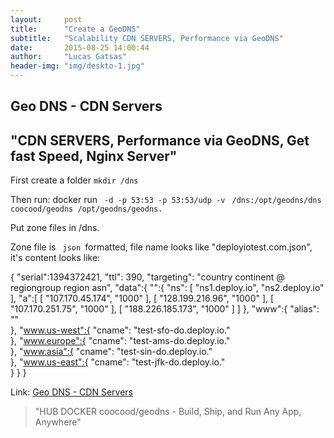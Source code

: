 ```yaml
---
layout:     post
title:      "Create a GeoDNS"
subtitle:   "Scalability CDN SERVERS, Performance via GeoDNS"
date:       2015-08-25 14:00:44
author:     "Lucas Gatsas"
header-img: "img/deskto-1.jpg"
---
```

<h2 class="section-heading">Geo DNS - CDN Servers</h2>
<h2 class="section-heading">"CDN SERVERS, Performance via GeoDNS, Get fast Speed, Nginx Server"</h2>



First create a folder <code>mkdir /dns</code>

Then run:
docker run <code> -d -p 53:53 -p 53:53/udp -v </code>
<code>/dns:/opt/geodns/dns 
	coocood/geodns /opt/geodns/geodns.</code>

Put zone files in /dns.

Zone file is <code> json </code>formatted, file name looks like "deployiotest.com.json", it's content looks like:



{
"serial":1394372421,
"ttl":    390,
"targeting": "country continent @ regiongroup region asn",
"data":{
    "":{
        "ns": [ "ns1.deploy.io", "ns2.deploy.io" ],
        "a":[
            [
               "107.170.45.174",
               "1000"
            ],
            [
               "128.199.216.96",
               "1000"
            ],
            [
               "107.170.251.75",
               "1000"
            ],
            [
               "188.226.185.173",
               "1000"
            ]
        ]
    },
    "www":{
        "alias": ""    
    },
    "www.us-west":{
        "cname": "test-sfo-do.deploy.io."    
    },
    "www.europe":{
        "cname": "test-ams-do.deploy.io."    
    },
    "www.asia":{
        "cname": "test-sin-do.deploy.io."    
    },
    "www.us-east":{
        "cname": "test-jfk-do.deploy.io."    
    }
  }
}







Link: <a href="https://hub.docker.com/r/coocood/geodns/">Geo DNS - CDN Servers</a>



<blockquote>
"HUB DOCKER coocood/geodns - Build, Ship, and Run
Any App, Anywhere"
</blockquote>

